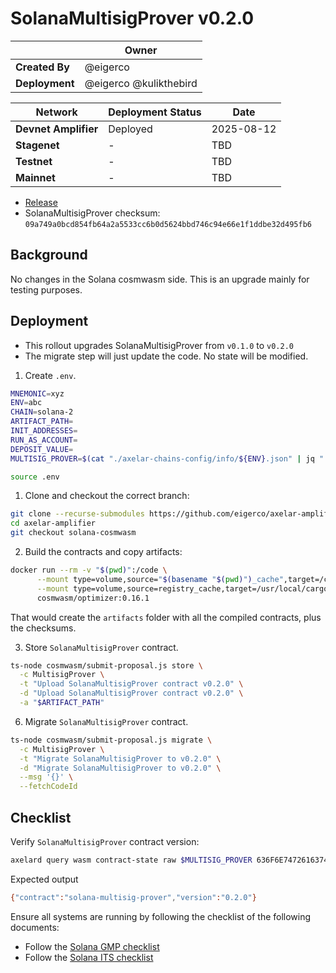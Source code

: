 # SolanaMultisigProver v0.2.0

|                | **Owner** |
| -------------- | --------- |
| **Created By** | @eigerco  |
| **Deployment** | @eigerco @kulikthebird  |

| **Network**          | **Deployment Status** | **Date**   |
| -------------------- | --------------------- | ---------- |
| **Devnet Amplifier** | Deployed              | 2025-08-12 |
| **Stagenet**         | -                     | TBD        |
| **Testnet**          | -                     | TBD        |
| **Mainnet**          | -                     | TBD        |

- [Release](https://github.com/eigerco/axelar-amplifier/releases/tag/solana-multisig-prover-v0.2.0)
- SolanaMultisigProver checksum: `09a749a0bcd854fb64a2a5533cc6b0d5624bbd746c94e66e1f1ddbe32d495fb6`


## Background

No changes in the Solana cosmwasm side. This is an upgrade mainly for testing purposes.

## Deployment

- This rollout upgrades SolanaMultisigProver from `v0.1.0` to `v0.2.0`
- The migrate step will just update the code. No state will be modified.

1. Create `.env`.


```bash
MNEMONIC=xyz
ENV=abc
CHAIN=solana-2
ARTIFACT_PATH=
INIT_ADDRESSES=
RUN_AS_ACCOUNT=
DEPOSIT_VALUE=
MULTISIG_PROVER=$(cat "./axelar-chains-config/info/${ENV}.json" | jq ".axelar.contracts.MultisigProver[\"$CHAIN\"].address" | tr -d '"')
```

```bash
source .env
```

1. Clone and checkout the correct branch:
```bash
git clone --recurse-submodules https://github.com/eigerco/axelar-amplifier.git
cd axelar-amplifier
git checkout solana-cosmwasm
```

2. Build the contracts and copy artifacts:
```bash
docker run --rm -v "$(pwd)":/code \
      --mount type=volume,source="$(basename "$(pwd)")_cache",target=/code/target \
      --mount type=volume,source=registry_cache,target=/usr/local/cargo/registry \
      cosmwasm/optimizer:0.16.1
```
That would create the `artifacts` folder with all the compiled contracts, plus the checksums.

3. Store `SolanaMultisigProver` contract.

```bash
ts-node cosmwasm/submit-proposal.js store \
  -c MultisigProver \
  -t "Upload SolanaMultisigProver contract v0.2.0" \
  -d "Upload SolanaMultisigProver contract v0.2.0" \
  -a "$ARTIFACT_PATH"
```

6. Migrate `SolanaMultisigProver` contract.

```bash
ts-node cosmwasm/submit-proposal.js migrate \
  -c MultisigProver \
  -t "Migrate SolanaMultisigProver to v0.2.0" \
  -d "Migrate SolanaMultisigProver to v0.2.0" \
  --msg '{}' \
  --fetchCodeId
```

## Checklist

Verify `SolanaMultisigProver` contract version:

```bash
axelard query wasm contract-state raw $MULTISIG_PROVER 636F6E74726163745F696E666F -o json | jq -r '.data' | base64 -d
```

Expected output

```bash
{"contract":"solana-multisig-prover","version":"0.2.0"}
```
Ensure all systems are running by following the checklist of the following documents:
* Follow the [Solana GMP checklist](../solana/2025-07-GMP-v1.0.0.md)
* Follow the [Solana ITS checklist](../solana/2025-07-ITS-v1.0.0.md)

